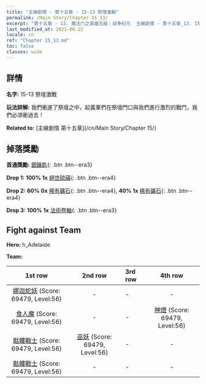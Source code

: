 ```yaml
---
title: "主線劇情 - 第十五章 - 15-13 祭壇激戰"
permalink: /Main Story/Chapter 15_13/
excerpt: "第十五章 - 13. 魔法门之英雄无敌：战争纪元  主線劇情 - 第十五章_13. 15-13 祭壇激戰"
last_modified_at: 2021-06-22
locale: cn
ref: "Chapter 15_13.md"
toc: false
classes: wide
---
```


## 詳情

 **名字:** 15-13 祭壇激戰

 **玩法詳解:** 我們衝進了祭壇之中，起義軍們在祭壇門口與我們進行激烈的戰鬥，我們必須衝過去！

 **Related to:** [主線劇情 第十五章](/cn/Main Story/Chapter 15/)

## 掉落獎勵

 **首通獎勵:** [銀鑰匙](/cn/Items/con_693/){: .btn .btn--era3}

 **Drop 1:** **100% 1x** [絕世硫磺](/cn/Items/mat_50/){: .btn .btn--era4}

 **Drop 2:** **60% 0x** [稀有礦石](/cn/Items/mat_40/){: .btn .btn--era4}, **40% 1x** [稀有礦石](/cn/Items/mat_40/){: .btn .btn--era4}

 **Drop 3:** **100% 1x** [法術卷軸](/cn/Items/con_694/){: .btn .btn--era3}


## Fight against Team
 **Hero:** h_Adelaide

 **Team:**


  | 1st row | 2nd row | 3rd row | 4th row |
  |:----:|:----:|:----|:----:|
  | [娜迦蛇妖](/cn/units/Naga/) (Score: 69479, Level:56)  | - | - | - |
  | [食人魔](/cn/units/Ogre/) (Score: 69479, Level:56)  | - | - | [神燈](/cn/units/Genie/) (Score: 69479, Level:56)  |
  | [骷髏戰士](/cn/units/Skeleton/) (Score: 69479, Level:56)  | [巫妖](/cn/units/Lich/) (Score: 69479, Level:56)  | - | - |
  | [骷髏戰士](/cn/units/Skeleton/) (Score: 69479, Level:56)  | - | - | - |



